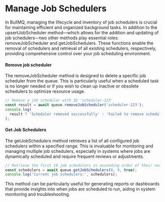 # Manage Job Schedulers

In BullMQ, managing the lifecycle and inventory of job schedulers is crucial for maintaining efficient and organized background tasks. In addition to the upsertJobScheduler method—which allows for the addition and updating of job schedulers—two other methods play essential roles: removeJobScheduler and getJobSchedulers. These functions enable the removal of schedulers and retrieval of all existing schedulers, respectively, providing comprehensive control over your job scheduling environment.

#### Remove job scheduler

The removeJobScheduler method is designed to delete a specific job scheduler from the queue. This is particularly useful when a scheduled task is no longer needed or if you wish to clean up inactive or obsolete schedulers to optimize resource usage.

```typescript
// Remove a job scheduler with ID 'scheduler-123'
const result = await queue.removeJobScheduler('scheduler-123');
console.log(
  result ? 'Scheduler removed successfully' : 'Failed to remove scheduler',
);
```

#### Get Job Schedulers

The getJobSchedulers method retrieves a list of all configured job schedulers within a specified range. This is invaluable for monitoring and managing multiple job schedulers, especially in systems where jobs are dynamically scheduled and require frequent reviews or adjustments.

```typescript
// Retrieve the first 10 job schedulers in ascending order of their next execution time
const schedulers = await queue.getJobSchedulers(0, 9, true);
console.log('Current job schedulers:', schedulers);
```

This method can be particularly useful for generating reports or dashboards that provide insights into when jobs are scheduled to run, aiding in system monitoring and troubleshooting.
